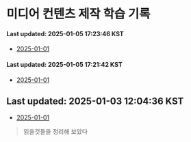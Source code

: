 # 미디어 컨텐츠 제작 학습 기록
#### Last updated: 2025-01-05 17:23:46 KST

- [2025-01-01](20250101.md)

#### Last updated: 2025-01-05 17:21:42 KST

- [2025-01-01](20250101.md)


## Last updated: 2025-01-03 12:04:36 KST



- [2025-01-01](20250101.md)
> 읽을것들을 정리해 보았다
